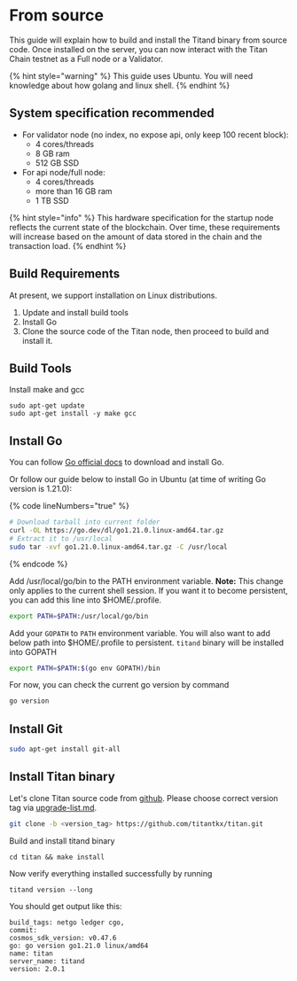 # From source

This guide will explain how to build and install the Titand binary from source code. Once installed on the server, you can now interact with the Titan Chain testnet as a Full node or a Validator.

{% hint style="warning" %}
This guide uses Ubuntu. You will need knowledge about how golang and linux shell.
{% endhint %}

## System specification recommended

* For validator node (no index, no expose api, only keep 100 recent block):
  * 4 cores/threads
  * 8 GB ram
  * 512 GB SSD
* For api node/full node:
  * 4 cores/threads
  * more than 16 GB ram
  * 1 TB SSD

{% hint style="info" %}
This hardware specification for the startup node reflects the current state of the blockchain. Over time, these requirements will increase based on the amount of data stored in the chain and the transaction load.
{% endhint %}

## Build Requirements

At present, we support installation on Linux distributions.

1. Update and install build tools
2. Install Go
3. Clone the source code of the Titan node, then proceed to build and install it.

## Build Tools

Install make and gcc

```
sudo apt-get update
sudo apt-get install -y make gcc
```

## Install Go

You can follow [Go official docs](https://go.dev/doc/install) to download and install Go.&#x20;

Or follow our guide below to install Go in Ubuntu (at time of writing Go version is 1.21.0):

{% code lineNumbers="true" %}
```sh
# Download tarball into current folder
curl -OL https://go.dev/dl/go1.21.0.linux-amd64.tar.gz
# Extract it to /usr/local
sudo tar -xvf go1.21.0.linux-amd64.tar.gz -C /usr/local
```
{% endcode %}

Add /usr/local/go/bin to the PATH environment variable. **Note:** This change only applies to the current shell session. If you want it to become persistent, you can add this line into $HOME/.profile.

```sh
export PATH=$PATH:/usr/local/go/bin
```

Add your `GOPATH` to `PATH` environment variable. You will also want to add below path into $HOME/.profile to persistent. `titand` binary will be installed into GOPATH

```bash
export PATH=$PATH:$(go env GOPATH)/bin
```

For now, you can check the current go version by command

```sh
go version
```

## Install Git

```sh
sudo apt-get install git-all
```

## Install Titan binary

Let's clone Titan source code from [github](https://github.com/tokenize-titan/titan). Please choose correct version tag via [upgrade-list.md](../../upgrade/upgrade-list.md "mention").

```sh
git clone -b <version_tag> https://github.com/titantkx/titan.git
```

Build and install titand binary

```
cd titan && make install
```

Now verify everything installed successfully by running

```
titand version --long
```

You should get output like this:

```
build_tags: netgo ledger cgo,
commit: 
cosmos_sdk_version: v0.47.6
go: go version go1.21.0 linux/amd64
name: titan
server_name: titand
version: 2.0.1
```
